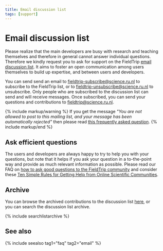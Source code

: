 ```yaml
---
title: Email discussion list
tags: [support]
---
```


# Email discussion list

Please realize that the main developers are busy with research and teaching themselves and therefore in general cannot answer individual questions. Therefore we kindly request you to ask for support on the FieldTrip [email discussion list](http://mailman.science.ru.nl/mailman/listinfo/fieldtrip). It aims to foster an open communication among users themselves to build up expertise, and between users and developers.

You can send send an email to <fieldtrip-subscribe@science.ru.nl> to subscribe to the FieldTrip list, or to <fieldtrip-unsubscribe@science.ru.nl> to unsubscribe. Only people who are subscribed to the discussion list can send and will receive messages. Once subscribed, you can send your questions and contributions to <fieldtrip@science.ru.nl>.

{% include markup/warning %}
If you get the message <em>"You are not allowed to post to this mailing list, and your message has been automatically rejected"</em> then please read <a href="/faq/why_am_i_not_allowed_to_post_to_the_discussion_list">this frequently asked question</a>.
{% include markup/end %}

## Ask efficient questions

The users and developers are always happy to try to help you with your questions, but note that it helps if you ask your question in a to-the-point way and provide as much relevant information as possible. Please read our FAQ on [how to ask good questions to the FieldTrip community](/faq/how_to_ask_good_questions_to_the_community) and consider these [Ten Simple Rules for Getting Help from Online Scientific Communities](http://www.ploscompbiol.org/article/info:doi%2F10.1371%2Fjournal.pcbi.1002202).

## Archive

You can browse the archived contributions to the discussion list [here](http://mailman.science.ru.nl/pipermail/fieldtrip), or you can search the discussion list archive.

{% include searchlistarchive %}

## See also

{% include seealso tag1="faq" tag2="email" %}
